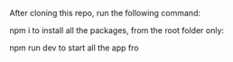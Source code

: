 After cloning this repo, run the following command:

npm i to install all the packages, from the root folder only:

npm run dev to start all the app fro 
